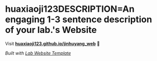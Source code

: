 
# huaxiaoji123DESCRIPTION=An engaging 1-3 sentence description of your lab.'s Website

Visit **[huaxiaoji123.github.io/jinhuyang_web](https://huaxiaoji123.github.io/jinhuyang_web)** 🚀

_Built with [Lab Website Template](https://greene-lab.gitbook.io/lab-website-template-docs)_
